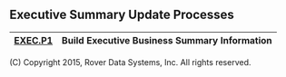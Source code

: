 ## Executive Summary Update Processes
<PageHeader />

| [EXEC.P1](../EXEC-P1/README.md) | Build Executive Business Summary Information |
| ------------------------------- | -------------------------------------------- |

(C) Copyright 2015, Rover Data Systems, Inc.
All rights reserved.
<badge text= "Version 8.10.57 " vertical="middle" />

<PageFooter />
